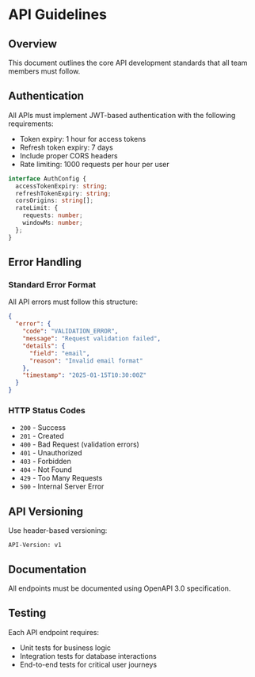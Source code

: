 # API Guidelines

## Overview

This document outlines the core API development standards that all team members must follow.

## Authentication

All APIs must implement JWT-based authentication with the following requirements:

- Token expiry: 1 hour for access tokens
- Refresh token expiry: 7 days
- Include proper CORS headers
- Rate limiting: 1000 requests per hour per user

```typescript
interface AuthConfig {
  accessTokenExpiry: string;
  refreshTokenExpiry: string;
  corsOrigins: string[];
  rateLimit: {
    requests: number;
    windowMs: number;
  };
}
```

## Error Handling

### Standard Error Format

All API errors must follow this structure:

```json
{
  "error": {
    "code": "VALIDATION_ERROR",
    "message": "Request validation failed",
    "details": {
      "field": "email",
      "reason": "Invalid email format"
    },
    "timestamp": "2025-01-15T10:30:00Z"
  }
}
```

### HTTP Status Codes

- `200` - Success
- `201` - Created
- `400` - Bad Request (validation errors)
- `401` - Unauthorized
- `403` - Forbidden
- `404` - Not Found
- `429` - Too Many Requests
- `500` - Internal Server Error

## API Versioning

Use header-based versioning:

```
API-Version: v1
```

## Documentation

All endpoints must be documented using OpenAPI 3.0 specification.

## Testing

Each API endpoint requires:
- Unit tests for business logic
- Integration tests for database interactions
- End-to-end tests for critical user journeys
